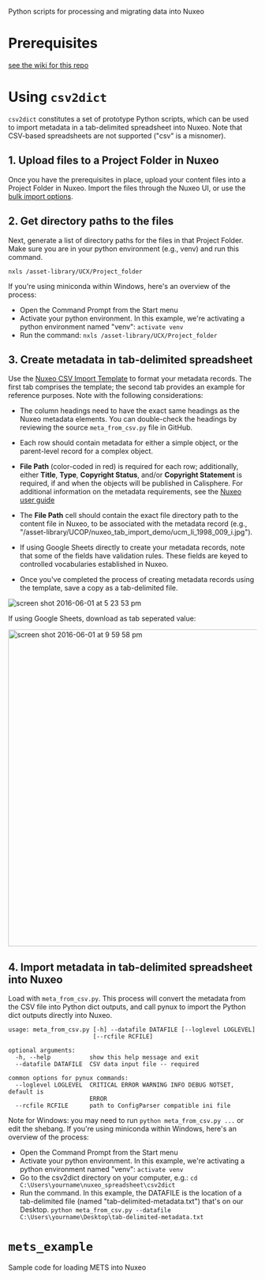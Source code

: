 Python scripts for processing and migrating data into Nuxeo

# Prerequisites
[see the wiki for this repo](https://github.com/ucldc/nuxeo_spreadsheet/wiki)

# Using `csv2dict`
`csv2dict` constitutes a set of prototype Python scripts, which can be used to import metadata in a tab-delimited spreadsheet into  Nuxeo. Note that CSV-based spreadsheets are not supported ("csv" is a misnomer).

## 1. Upload files to a Project Folder in Nuxeo
Once you have the prerequisites in place, upload your content files into a Project Folder in Nuxeo.  Import the files through the Nuxeo UI, or use the <a href="https://registry.cdlib.org/documentation/docs/dams/bulk-import/">bulk import options</a>.

## 2. Get directory paths to the files
Next, generate a list of directory paths for the files in that Project Folder.  Make sure you are in your python environment (e.g., venv) and run this command. 
```
nxls /asset-library/UCX/Project_folder
```

If you're using miniconda within Windows, here's an overview of the process:

* Open the Command Prompt from the Start menu
* Activate your python environment.  In this example, we're activating a python environment named "venv": `activate venv`
* Run the command: `nxls /asset-library/UCX/Project_folder`

## 3. Create metadata in tab-delimited spreadsheet
Use the <a href="https://docs.google.com/spreadsheets/d/1JFiLA2eE6O2KDtSl3nHGpNU7zGP8Sk4p60GqOZtnUoM/edit#gid=0">Nuxeo CSV Import Template</a> to format your metadata records. The first tab comprises the template; the second tab provides an example for reference purposes.  Note with the following considerations:

* The column headings need to have the exact same headings as the Nuxeo metadata elements. You can double-check the headings by reviewing the source `meta_from_csv.py` file in GitHub.

* Each row should contain metadata for either a simple object, or the parent-level record for a complex object.  

* <b>File Path</b> (color-coded in red) is required for each row; additionally, either <b>Title</b>, <b>Type</b>, <b>Copyright Status</b>, and/or <b>Copyright Statement</b> is required, if and when the objects will be published in Calisphere. For additional information on the metadata requirements, see the <a href="https://registry.cdlib.org/documentation/docs/dams/metadata-model/">Nuxeo user guide</a>

* The <b>File Path</b> cell should contain the exact file directory path to the content file in Nuxeo, to be associated with the metadata record (e.g., "/asset-library/UCOP/nuxeo_tab_import_demo/ucm_li_1998_009_i.jpg").

* If using Google Sheets directly to create your metadata records, note that some of the fields have validation rules.  These fields are keyed to controlled vocabularies established in Nuxeo.

* Once you've completed the process of creating metadata records using the template, save a copy as a tab-delimited file.

![screen shot 2016-06-01 at 5 23 53 pm](https://cloud.githubusercontent.com/assets/227374/15734242/789b2380-2842-11e6-9427-a39f64eed608.png)

If using Google Sheets, download as tab seperated value:

<img width="642" alt="screen shot 2016-06-01 at 9 59 58 pm" src="https://cloud.githubusercontent.com/assets/227374/15734442/9421a0c8-2844-11e6-8179-27e4397e8c4d.png">
 

## 4. Import metadata in tab-delimited spreadsheet into Nuxeo 
Load with `meta_from_csv.py`. This process will convert the metadata from the CSV file into Python dict outputs, and call pynux to import the Python dict outputs directly into Nuxeo.

```
usage: meta_from_csv.py [-h] --datafile DATAFILE [--loglevel LOGLEVEL]
                        [--rcfile RCFILE]

optional arguments:
  -h, --help           show this help message and exit
  --datafile DATAFILE  CSV data input file -- required

common options for pynux commands:
  --loglevel LOGLEVEL  CRITICAL ERROR WARNING INFO DEBUG NOTSET, default is
                       ERROR
  --rcfile RCFILE      path to ConfigParser compatible ini file
```

Note for Windows: you may need to run `python meta_from_csv.py ...`
or edit the shebang. If you're using miniconda within Windows, here's an overview of the process:

* Open the Command Prompt from the Start menu
* Activate your python environment.  In this example, we're activating a python environment named "venv": `activate venv`
* Go to the csv2dict directory on your computer, e.g.: `cd C:\Users\yourname\nuxeo_spreadsheet\csv2dict`
* Run the command.  In this example, the DATAFILE is the location of a tab-delimited file (named "tab-delimited-metadata.txt") that's on our Desktop. `python meta_from_csv.py --datafile C:\Users\yourname\Desktop\tab-delimited-metadata.txt`


# `mets_example`
Sample code for loading METS into Nuxeo
